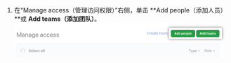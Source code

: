 1. 在“Manage access（管理访问权限）”右侧，单击 **Add people（添加人员）**或 **Add teams（添加团队）**。 !["Invite teams or people（邀请团队或人员）"按钮](/assets/images/help/repository/manage-access-invite-button.png)
